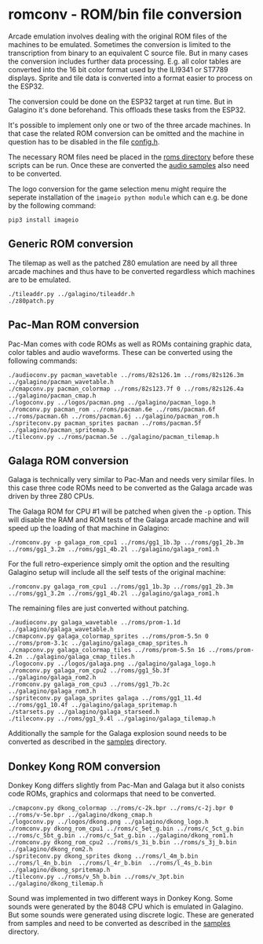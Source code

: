 # romconv - ROM/bin file conversion

Arcade emulation involves dealing with the original ROM files of the
machines to be emulated. Sometimes the conversion is limited to the
transcription from binary to an equivalent C source file. But in many
cases the conversion includes further data processing. E.g. all color
tables are converted into the 16 bit color format used by the ILI9341
or ST7789 displays. Sprite and tile data is converted into a format
easier to process on the ESP32.

The conversion could be done on the ESP32 target at run time. But in
Galagino it's done beforehand. This offloads these tasks from the
ESP32.

It's possible to implement only one or two of the three arcade
machines. In that case the related ROM conversion can be omitted and
the machine in question has to be disabled in the file
[config.h](../galagino/config.h).

The necessary ROM files need be placed in the [roms
directory](../roms) before these scripts can be run. Once these are
converted the [audio samples](../samples) also need to be converted.

The logo conversion for the game selection menu might require the
seperate installation of the ```imageio python module``` which can
e.g. be done by the following command:

```pip3 install imageio```

## Generic ROM conversion

The tilemap as well as the patched Z80 emulation are need by all three
arcade machines and thus have to be converted regardless which
machines are to be emulated.

```
./tileaddr.py ../galagino/tileaddr.h
./z80patch.py
```

## Pac-Man ROM conversion

Pac-Man comes with code ROMs as well as ROMs containing graphic data,
color tables and audio waveforms. These can be converted using the
following commands:

```
./audioconv.py pacman_wavetable ../roms/82s126.1m ../roms/82s126.3m ../galagino/pacman_wavetable.h
./cmapconv.py pacman_colormap ../roms/82s123.7f 0 ../roms/82s126.4a ../galagino/pacman_cmap.h
./logoconv.py ../logos/pacman.png ../galagino/pacman_logo.h
./romconv.py pacman_rom ../roms/pacman.6e ../roms/pacman.6f ../roms/pacman.6h ../roms/pacman.6j ../galagino/pacman_rom.h
./spriteconv.py pacman_sprites pacman ../roms/pacman.5f ../galagino/pacman_spritemap.h
./tileconv.py ../roms/pacman.5e ../galagino/pacman_tilemap.h
```

## Galaga ROM conversion

Galaga is technically very similar to Pac-Man and needs very similar
files. In this case three code ROMs need to be converted as the Galaga
arcade was driven by three Z80 CPUs.

The Galaga ROM for CPU #1 will be patched when given the ```-p```
option. This will disable the RAM and ROM tests of the Galaga arcade
machine and will speed up the loading of that machine in Galagino:

```
./romconv.py -p galaga_rom_cpu1 ../roms/gg1_1b.3p ../roms/gg1_2b.3m ../roms/gg1_3.2m ../roms/gg1_4b.2l ../galagino/galaga_rom1.h
```

For the full retro-experience simply omit the option and the resulting
Galagino setup will include all the self tests of the original
machine:

```
./romconv.py galaga_rom_cpu1 ../roms/gg1_1b.3p ../roms/gg1_2b.3m ../roms/gg1_3.2m ../roms/gg1_4b.2l ../galagino/galaga_rom1.h
```

The remaining files are just converted without patching.

```
./audioconv.py galaga_wavetable ../roms/prom-1.1d ../galagino/galaga_wavetable.h
./cmapconv.py galaga_colormap_sprites ../roms/prom-5.5n 0 ../roms/prom-3.1c ../galagino/galaga_cmap_sprites.h
./cmapconv.py galaga_colormap_tiles ../roms/prom-5.5n 16 ../roms/prom-4.2n ../galagino/galaga_cmap_tiles.h
./logoconv.py ../logos/galaga.png ../galagino/galaga_logo.h
./romconv.py galaga_rom_cpu2 ../roms/gg1_5b.3f ../galagino/galaga_rom2.h
./romconv.py galaga_rom_cpu3 ../roms/gg1_7b.2c ../galagino/galaga_rom3.h
./spriteconv.py galaga_sprites galaga ../roms/gg1_11.4d ../roms/gg1_10.4f ../galagino/galaga_spritemap.h
./starsets.py ../galagino/galaga_starseed.h
./tileconv.py ../roms/gg1_9.4l ../galagino/galaga_tilemap.h
```

Additionally the sample for the Galaga explosion sound needs to be
converted as described in the [samples](../samples) directory.

## Donkey Kong ROM conversion

Donkey Kong differs slightly from Pac-Man and Galaga but it also
conists code ROMs, graphics and colormaps that need to be converted.

```
./cmapconv.py dkong_colormap ../roms/c-2k.bpr ../roms/c-2j.bpr 0 ../roms/v-5e.bpr ../galagino/dkong_cmap.h
./logoconv.py ../logos/dkong.png ../galagino/dkong_logo.h
./romconv.py dkong_rom_cpu1 ../roms/c_5et_g.bin ../roms/c_5ct_g.bin ../roms/c_5bt_g.bin ../roms/c_5at_g.bin ../galagino/dkong_rom1.h
./romconv.py dkong_rom_cpu2 ../roms/s_3i_b.bin ../roms/s_3j_b.bin ../galagino/dkong_rom2.h
./spriteconv.py dkong_sprites dkong ../roms/l_4m_b.bin  ../roms/l_4n_b.bin  ../roms/l_4r_b.bin  ../roms/l_4s_b.bin ../galagino/dkong_spritemap.h  
./tileconv.py ../roms/v_5h_b.bin ../roms/v_3pt.bin ../galagino/dkong_tilemap.h
```

Sound was implemented in two different ways in Donkey Kong. Some
sounds were generated by the 8048 CPU which is emulated in
Galagino. But some sounds were generated using discrete logic. These
are generated from samples and need to be converted as described in
the [samples](../samples) directory.
